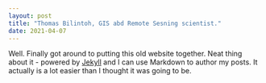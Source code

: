 ```yaml
---
layout: post
title: "Thomas Bilintoh, GIS abd Remote Sesning scientist."
date: 2021-04-07
---
```


Well. Finally got around to putting this old website together. Neat thing about it - powered by [Jekyll](http://jekyllrb.com) and I can use Markdown to author my posts. It actually is a lot easier than I thought it was going to be.
